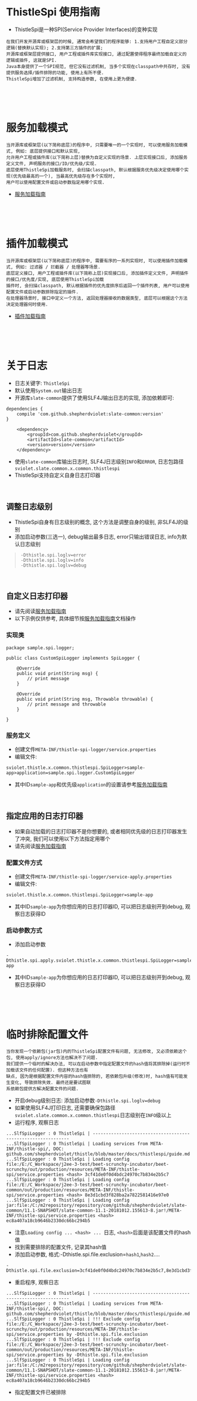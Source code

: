 # ThistleSpi 使用指南

* ThistleSpi是一种SPI(Service Provider Interfaces)的变种实现

```text
在我们开发开源库或框架层的时候, 通常会希望我们的程序能够: 1.支持用户工程自定义部分逻辑(替换默认实现); 2.支持第三方插件的扩展; 
开源库或框架层提供接口, 用户工程或插件库实现接口, 通过配置使得程序最终加载自定义的逻辑或插件, 这就是SPI. 
Java本身提供了一个SPI规范, 但它没有过滤机制, 当多个实现在classpath中共存时, 没有提供服务选择/插件排除的功能, 使用上有所不便. 
ThistleSpi增加了过滤机制, 支持构造参数, 在使用上更为便捷. 
```

<br>
<br>
<br>

# 服务加载模式

```text
当开源库或框架层(以下简称底层)的程序中, 只需要唯一的一个实现时, 可以使用服务加载模式, 例如: 底层提供接口和默认实现, 
允许用户工程或插件库(以下简称上层)替换为自定义实现的场景. 上层实现接口后, 添加服务定义文件, 声明服务的接口/ID/优先级/实现. 
底层使用ThistleSpi加载服务时, 会扫描classpath, 默认根据服务优先级决定使用哪个实现(优先级最高的一个), 当最高优先级存在多个实现时, 
用户可以使用配置文件或启动参数指定用哪个实现. 
```

* [服务加载指南](https://github.com/shepherdviolet/thistle/blob/master/docs/thistlespi/service-loading.md)

<br>
<br>
<br>

# 插件加载模式

```text
当开源库或框架层(以下简称底层)的程序中, 需要有序的一系列实现时, 可以使用插件加载模式, 例如: 过滤器 / 拦截器 / 处理器等场景. 
底层定义接口, 用户工程或插件库(以下简称上层)实现接口后, 添加插件定义文件, 声明插件的接口/优先度/实现, 底层使用ThistleSpi加载
插件时, 会扫描classpath, 默认根据插件的优先度排序后返回一个插件列表, 用户可以使用配置文件或启动参数排除指定的插件. 
在处理器场景时, 接口中定义一个方法, 返回处理器接收的数据类型, 底层可以根据这个方法决定处理器何时使用. 
```

* [插件加载指南](https://github.com/shepherdviolet/thistle/blob/master/docs/thistlespi/plugin-loading.md)

<br>
<br>
<br>

# 关于日志

* 日志关键字: `ThistleSpi`
* 默认使用`System.out`输出日志
* 开源库`slate-common`提供了使用SLF4J输出日志的实现, 添加依赖即可:

```text
dependencies {
    compile 'com.github.shepherdviolet:slate-common:version'
}
```

```text
    <dependency>
        <groupId>com.github.shepherdviolet</groupId>
        <artifactId>slate-common</artifactId>
        <version>version</version>
    </dependency>
```

* 使用`slate-common`库输出日志时, SLF4J日志级别`INFO`和`ERROR`, 日志包路径`sviolet.slate.common.x.common.thistlespi`
* ThistleSpi支持自定义自身日志打印器

<br>

## 调整日志级别

* ThistleSpi自身有日志级别的概念, 这个方法是调整自身的级别, 非SLF4J的级别
* 添加启动参数(三选一), debug输出最多日志, error只输出错误日志, info为默认日志级别

> `-Dthistle.spi.loglv=error` <br>
> `-Dthistle.spi.loglv=info` <br>
> `-Dthistle.spi.loglv=debug` <br>

<br>

## 自定义日志打印器

* 请先阅读[服务加载指南](https://github.com/shepherdviolet/thistle/blob/master/docs/thistlespi/service-loading.md)
* 以下示例仅供参考, 具体细节按[服务加载指南](https://github.com/shepherdviolet/thistle/blob/master/docs/thistlespi/service-loading.md)文档操作

### 实现类

```text
package sample.spi.logger;

public class CustomSpiLogger implements SpiLogger {

    @Override
    public void print(String msg) {
        // print message
    }

    @Override
    public void print(String msg, Throwable throwable) {
        // print message and throwable
    }

}
```

### 服务定义

* 创建文件`META-INF/thistle-spi-logger/service.properties`
* 编辑文件:

```text
sviolet.thistle.x.common.thistlespi.SpiLogger>sample-app>application=sample.spi.logger.CustomSpiLogger
```

* 其中ID`sample-app`和优先级`application`的设置请参考[服务加载指南](https://github.com/shepherdviolet/thistle/blob/master/docs/thistlespi/service-loading.md)

<br>

## 指定应用的日志打印器

* 如果自动加载的日志打印器不是你想要的, 或者相同优先级的日志打印器发生了冲突, 我们可以使用以下方法指定用哪个
* 请先阅读[服务加载指南](https://github.com/shepherdviolet/thistle/blob/master/docs/thistlespi/service-loading.md)

### 配置文件方式

* 创建文件`META-INF/thistle-spi-logger/service-apply.properties`
* 编辑文件:

```text
sviolet.thistle.x.common.thistlespi.SpiLogger=sample-app
```

* 其中ID`sample-app`为你想应用的日志打印器ID, 可以把日志级别开到debug, 观察日志获得ID

### 启动参数方式

* 添加启动参数

```text
-Dthistle.spi.apply.sviolet.thistle.x.common.thistlespi.SpiLogger=sample-app
```

* 其中ID`sample-app`为你想应用的日志打印器ID, 可以把日志级别开到debug, 观察日志获得ID

<br>
<br>
<br>

# 临时排除配置文件

```text
当你发现一个依赖包(jar包)内的ThistleSpi配置文件有问题, 无法修改, 又必须依赖这个包, 使用apply/ignore方法也解决不了问题.
我们提供一个临时的解决办法, 可以在启动参数中指定配置文件的hash值将其排除掉(运行时不加载该文件的任何配置). 但这种方法也有
缺点, 因为是根据配置文件内容的hash值排除的, 若依赖包升级(修改)时, hash值有可能发生变化, 导致排除失效. 最终还是要试图联
系依赖包提供方解决配置文件的问题. 
```

* 开启debug级别日志: 添加启动参数`-Dthistle.spi.loglv=debug`
* 如果使用SLF4J打印日志, 还需要确保包路径`sviolet.slate.common.x.common.thistlespi`日志级别在`INFO`级以上
* 运行程序, 观察日志

```text
...SlfSpiLogger : 0 ThistleSpi | -------------------------------------------------------------
...SlfSpiLogger : 0 ThistleSpi | Loading services from META-INF/thistle-spi/, DOC: github.com/shepherdviolet/thistle/blob/master/docs/thistlespi/guide.md
...SlfSpiLogger : 0 ThistleSpi | Loading config file:/E:/C_Workspace/j2ee-3-test/beet-scrunchy-incubator/beet-scrunchy/out/production/resources/META-INF/thistle-spi/service.properties <hash> 3cf41de0f0d4bdc24970c7b834e2b5c7
...SlfSpiLogger : 0 ThistleSpi | Loading config file:/E:/C_Workspace/j2ee-3-test/beet-scrunchy-incubator/beet-common/out/production/resources/META-INF/thistle-spi/service.properties <hash> 8e3d1cbd3f828ba2a7822581416e97e0
...SlfSpiLogger : 0 ThistleSpi | Loading config jar:file:/C:/m2repository/repository/com/github/shepherdviolet/slate-common/11.1-SNAPSHOT/slate-common-11.1-20181012.155613-8.jar!/META-INF/thistle-spi/service.properties <hash> ec8a407a18cb9646b2330dc66bc294b5
```

* 注意`Loading config ... <hash> ... `日志, `<hash>`后面是该配置文件的hash值
* 找到需要排除的配置文件, 记录其hash值
* 添加启动参数, 格式:-Dthistle.spi.file.exclusion=`hash1`,`hash2`....

```text
-Dthistle.spi.file.exclusion=3cf41de0f0d4bdc24970c7b834e2b5c7,8e3d1cbd3f828ba2a7822581416e97e0
```

* 重启程序, 观察日志

```text
...SlfSpiLogger : 0 ThistleSpi | -------------------------------------------------------------
...SlfSpiLogger : 0 ThistleSpi | Loading services from META-INF/thistle-spi/, DOC: github.com/shepherdviolet/thistle/blob/master/docs/thistlespi/guide.md
...SlfSpiLogger : 0 ThistleSpi | !!! Exclude config file:/E:/C_Workspace/j2ee-3-test/beet-scrunchy-incubator/beet-scrunchy/out/production/resources/META-INF/thistle-spi/service.properties by -Dthistle.spi.file.exclusion
...SlfSpiLogger : 0 ThistleSpi | !!! Exclude config file:/E:/C_Workspace/j2ee-3-test/beet-scrunchy-incubator/beet-common/out/production/resources/META-INF/thistle-spi/service.properties by -Dthistle.spi.file.exclusion
...SlfSpiLogger : 0 ThistleSpi | Loading config jar:file:/C:/m2repository/repository/com/github/shepherdviolet/slate-common/11.1-SNAPSHOT/slate-common-11.1-20181012.155613-8.jar!/META-INF/thistle-spi/service.properties <hash> ec8a407a18cb9646b2330dc66bc294b5
```

* 指定配置文件已被排除
